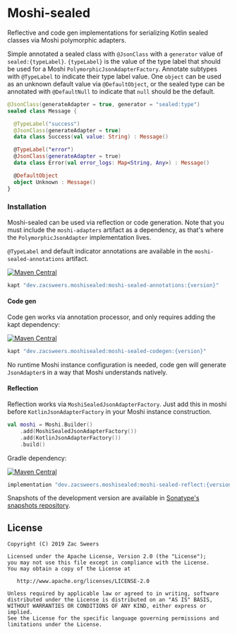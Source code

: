 Moshi-sealed
============

Reflective and code gen implementations for serializing Kotlin sealed classes via Moshi polymorphic adapters.

Simple annotated a sealed class with `@JsonClass` with a `generator` value of `sealed:{typeLabel}`.
 `{typeLabel}` is the value of the type label that should be used for a Moshi 
 `PolymorphicJsonAdapterFactory`. Annotate subtypes with `@TypeLabel` to indicate their type label 
 value. One `object` can be used as an unknown default value via `@DefaultObject`, or the sealed 
 type can be annotated with `@DefaultNull` to indicate that `null` should be the default.

```kotlin
@JsonClass(generateAdapter = true, generator = "sealed:type")
sealed class Message {

  @TypeLabel("success")
  @JsonClass(generateAdapter = true)
  data class Success(val value: String) : Message()

  @TypeLabel("error")
  @JsonClass(generateAdapter = true)
  data class Error(val error_logs: Map<String, Any>) : Message()

  @DefaultObject
  object Unknown : Message()
}
```

### Installation

Moshi-sealed can be used via reflection or code generation. Note that you must include the 
`moshi-adapters` artifact as a dependency, as that's where the `PolymorphicJsonAdapter` implementation
lives.

`@TypeLabel` and default indicator annotations are available in the `moshi-sealed-annotations` artifact.

[![Maven Central](https://img.shields.io/maven-central/v/dev.zacsweers.moshisealed/moshi-sealed-annotations.svg)](https://mvnrepository.com/artifact/dev.zacsweers.moshisealed/moshi-sealed-annotations)
```gradle
kapt "dev.zacsweers.moshisealed:moshi-sealed-annotations:{version}"
```

#### Code gen

Code gen works via annotation processor, and only requires adding the kapt dependency:

[![Maven Central](https://img.shields.io/maven-central/v/dev.zacsweers.moshisealed/moshi-sealed-codegen.svg)](https://mvnrepository.com/artifact/dev.zacsweers.moshisealed/moshi-sealed-codegen)
```gradle
kapt "dev.zacsweers.moshisealed:moshi-sealed-codegen:{version}"
```

No runtime Moshi instance configuration is needed, code gen will generate `JsonAdapter`s in a way that Moshi understands
natively.

#### Reflection

Reflection works via `MoshiSealedJsonAdapterFactory`. Just add this in moshi before 
`KotlinJsonAdapterFactory` in your Moshi instance construction.

```kotlin
val moshi = Moshi.Builder()
    .add(MoshiSealedJsonAdapterFactory())
    .add(KotlinJsonAdapterFactory())
    .build()
```

Gradle dependency:

[![Maven Central](https://img.shields.io/maven-central/v/dev.zacsweers.moshisealed/moshi-sealed-reflect.svg)](https://mvnrepository.com/artifact/dev.zacsweers.moshisealed/moshi-sealed-reflect)
```gradle
implementation "dev.zacsweers.moshisealed:moshi-sealed-reflect:{version}"
```

Snapshots of the development version are available in [Sonatype's snapshots repository][snapshots].

License
-------

    Copyright (C) 2019 Zac Sweers

    Licensed under the Apache License, Version 2.0 (the "License");
    you may not use this file except in compliance with the License.
    You may obtain a copy of the License at

       http://www.apache.org/licenses/LICENSE-2.0

    Unless required by applicable law or agreed to in writing, software
    distributed under the License is distributed on an "AS IS" BASIS,
    WITHOUT WARRANTIES OR CONDITIONS OF ANY KIND, either express or implied.
    See the License for the specific language governing permissions and
    limitations under the License.

 [snapshots]: https://oss.sonatype.org/content/repositories/snapshots/dev/zacsweers/moshisealed/
